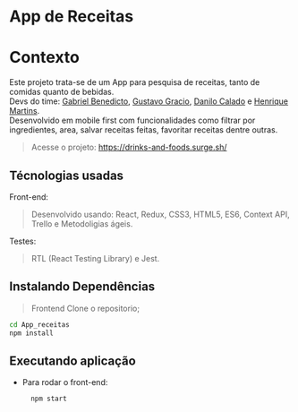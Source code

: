 # App de Receitas

# Contexto
Este projeto trata-se de um App para pesquisa de receitas, tanto de comidas quanto de bebidas.  
Devs do time: [Gabriel Benedicto](https://github.com/BicaBenedicto), [Gustavo Gracio](https://github.com/GustavoGracioM), [Danilo Calado](https://github.com/DaniloCalado) e [Henrique Martins](https://github.com/Henrique-M01).  
Desenvolvido em mobile first com funcionalidades como filtrar por ingredientes, area, salvar receitas feitas, favoritar receitas dentre outras.
> Acesse o projeto: https://drinks-and-foods.surge.sh/

## Técnologias usadas

Front-end:
> Desenvolvido usando: React, Redux, CSS3, HTML5, ES6, Context API, Trello e Metodoligias ágeis.


Testes:
> RTL (React Testing Library) e Jest.


## Instalando Dependências

> Frontend
Clone o repositorio;
```bash
cd App_receitas
npm install
``` 
## Executando aplicação

* Para rodar o front-end:

  ```
    npm start
  ```
